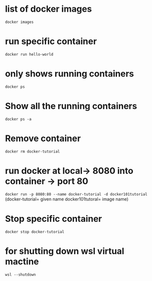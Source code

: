 # list of docker images
```docker images```
# run specific container
```docker run hello-world```
# only shows running containers
```docker ps```
# Show all the running containers
```docker ps -a```
# Remove container
```docker rm docker-tutorial```
# run docker at local-> 8080 into container -> port 80 
```docker run -p 8080:80 --name docker-tutorial -d docker101tutorial  ```
(docker-tutorial= given name docker101tutoral= image name)

# Stop specific container
```docker stop docker-tutorial```
# for shutting down wsl virtual mactine
```wsl --shutdown ```
